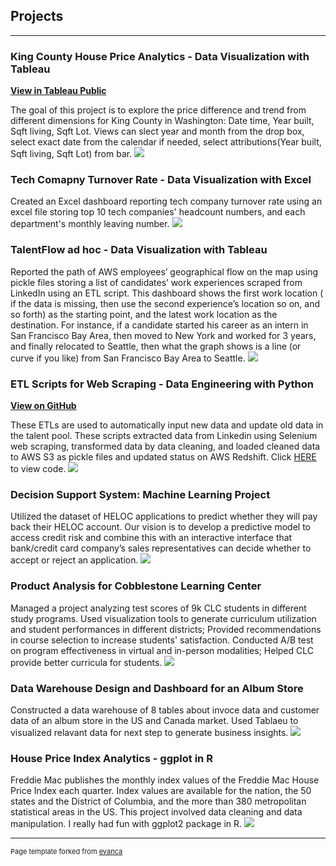 ## Projects

---

### King County House Price Analytics - Data Visualization with Tableau
[**View in Tableau Public**](https://public.tableau.com/app/profile/ying.huang4202/viz/HousePriceDashboard_17087296444010/KINGCOUNTYHOUSESALES#2)

The goal of this project is to explore the price difference and trend from different dimensions for King County in Washington: Date time, Year built, Sqft living, Sqft Lot. Views can slect year and month from the drop box, select exact date from the calendar if needed, select attributions(Year built, Sqft living, Sqft Lot) from bar.
<img src="images/king county house prices.jpeg?raw=true"/>


### Tech Comapny Turnover Rate - Data Visualization with Excel

Created an Excel dashboard reporting tech company turnover rate using an excel file storing top 10 tech companies' headcount numbers, and each department's monthly leaving number.
<img src="images/image1.png?raw=true"/>

### TalentFlow ad hoc - Data Visualization with Tableau

Reported the path of AWS employees’ geographical flow on the map using pickle files storing a list of candidates’ work experiences scraped from LinkedIn using an ETL script.
This dashboard shows the first work location ( if the data is missing, then use the second experience’s location so on, and so forth) as the starting point, and the latest work location as the destination. For instance, if a candidate started his career as an intern in San Francisco Bay Area, then moved to New York and worked for 3 years, and finally relocated to Seattle, then what the graph shows is a line (or curve if you like) from San Francisco Bay Area to Seattle.
<img src="images/image2.png?raw=true"/>

### ETL Scripts for Web Scraping - Data Engineering with Python
[**View on GitHub**](https://github.com/Veronica027/veronica027.github.io/tree/master/ETL-WebScraping-202312)

These ETLs are used to automatically input new data and update old data in the talent pool. These scripts extracted data from Linkedin using Selenium web scraping, transformed data by data cleaning, and loaded cleaned data to AWS S3 as pickle files and updated status on AWS Redshift.
Click [HERE](https://github.com/Veronica027/veronica027.github.io/tree/master/ETL-WebScraping-202312) to view code.
<img src="images/ETL image.jpg?raw=true"/>


### Decision Support System: Machine Learning Project

Utilized the dataset of HELOC applications to predict whether they will pay back their HELOC account. Our vision is to develop a predictive model to access credit risk and combine this with an interactive interface that bank/credit card company’s sales representatives can decide whether to accept or reject an application.
<img src="images/decision support system.png?raw=true"/>

### Product Analysis for Cobblestone Learning Center

Managed a project analyzing test scores of 9k CLC students in different study programs. Used visualization tools to generate curriculum utilization and student performances in different districts; Provided recommendations in course selection to increase students' satisfaction. Conducted A/B test on program effectiveness in virtual and in-person modalities; Helped CLC provide better curricula for students.
<img src="images/CLC project.png?raw=true"/>

### Data Warehouse Design and Dashboard for an Album Store

Constructed a data warehouse of 8 tables about invoce data and customer data of an album store in the US and Canada market. Used Tablaeu to visualized relavant data for next step to generate business insights.
<img src="images/dashboard.png?raw=true"/>

### House Price Index Analytics - ggplot in R

Freddie Mac publishes the monthly index values of the Freddie Mac House Price Index each quarter. Index values are available for the nation, the 50 states and the District of Columbia, and the more than 380 metropolitan statistical areas in the US. This project involved data cleaning and data manipulation. I really had fun with ggplot2 package in R.
<img src="images/353D5D85-4DDF-4110-ADC6-4552D4F87712.JPG?raw=true"/>


---
<p style="font-size:11px">Page template forked from <a href="https://github.com/evanca/quick-portfolio">evanca</a></p>
<!-- Remove above link if you don't want to attibute -->

